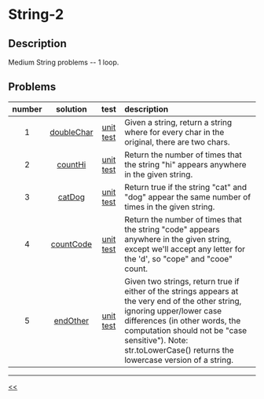 # String-2
## Description
Medium String problems -- 1 loop.

## Problems
number|solution|test|description
:-:|:-:|:-:|:--
1|[doubleChar](src/main/java/DoubleChar.java)|[unit test](src/test/java/DoubleCharTest.java)|Given a string, return a string where for every char in the original, there are two chars.
2|[countHi](src/main/java/CountHi.java)|[unit test](src/test/java/CountHiTest.java)|Return the number of times that the string "hi" appears anywhere in the given string.
3|[catDog](src/main/java/CatDog.java)|[unit test](src/test/java/CatDogTest.java)|Return true if the string "cat" and "dog" appear the same number of times in the given string.
4|[countCode](src/main/java/CountCode.java)|[unit test](src/test/java/CountCodeTest.java)|Return the number of times that the string "code" appears anywhere in the given string, except we'll accept any letter for the 'd', so "cope" and "cooe" count.
5|[endOther](src/main/java/EndOther.java)|[unit test](src/test/java/EndOtherTest.java)|Given two strings, return true if either of the strings appears at the very end of the other string, ignoring upper/lower case differences (in other words, the computation should not be "case sensitive"). Note: str.toLowerCase() returns the lowercase version of a string.
<hr/>
<!-- 0|[name](src/main/java)|[unit test](src/test/java)|desc-->

[<<](../README.md#coding-bat)

